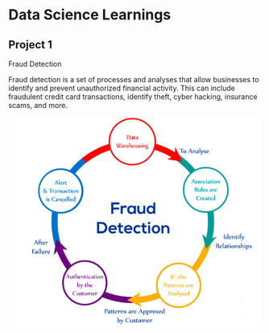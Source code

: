 # Data Science Learnings

## Project 1

Fraud Detection

Fraud detection is a set of processes and analyses that allow businesses to identify and prevent unauthorized financial activity. This can include fraudulent credit card transactions, identify theft, cyber hacking, insurance scams, and more.

<img src="assets/img/fraud-detection-and-prevention-diagram.png"/>


